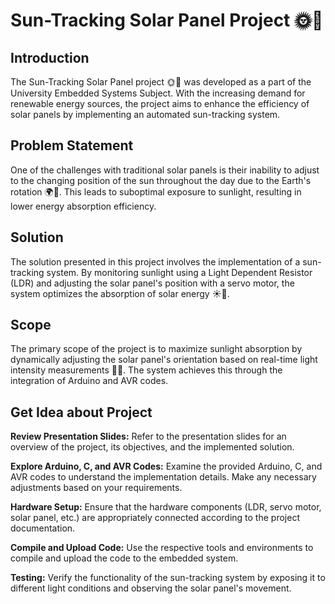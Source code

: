 # Sun-Tracking Solar Panel Project 🌞🔧

## Introduction

The Sun-Tracking Solar Panel project 🌞🔧 was developed as a part of the University Embedded Systems Subject. With the increasing demand for renewable energy sources, the project aims to enhance the efficiency of solar panels by implementing an automated sun-tracking system.

## Problem Statement

One of the challenges with traditional solar panels is their inability to adjust to the changing position of the sun throughout the day due to the Earth's rotation 🌍🔄. This leads to suboptimal exposure to sunlight, resulting in lower energy absorption efficiency.

## Solution

The solution presented in this project involves the implementation of a sun-tracking system. By monitoring sunlight using a Light Dependent Resistor (LDR) and adjusting the solar panel's position with a servo motor, the system optimizes the absorption of solar energy ☀️🔄.

## Scope

The primary scope of the project is to maximize sunlight absorption by dynamically adjusting the solar panel's orientation based on real-time light intensity measurements 📏🌞. The system achieves this through the integration of Arduino and AVR codes.

## Get Idea about Project

**Review Presentation Slides:**
Refer to the presentation slides for an overview of the project, its objectives, and the implemented solution.

**Explore Arduino, C, and AVR Codes:**
Examine the provided Arduino, C, and AVR codes to understand the implementation details. Make any necessary adjustments based on your requirements.

**Hardware Setup:**
Ensure that the hardware components (LDR, servo motor, solar panel, etc.) are appropriately connected according to the project documentation.

**Compile and Upload Code:**
Use the respective tools and environments to compile and upload the code to the embedded system.

**Testing:**
Verify the functionality of the sun-tracking system by exposing it to different light conditions and observing the solar panel's movement.
